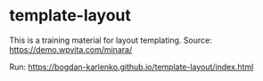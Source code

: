 # template-layout
  
This is a training material for layout templating. 
Source: https://demo.wpvita.com/minara/
  
Run: https://bogdan-karlenko.github.io/template-layout/index.html  

